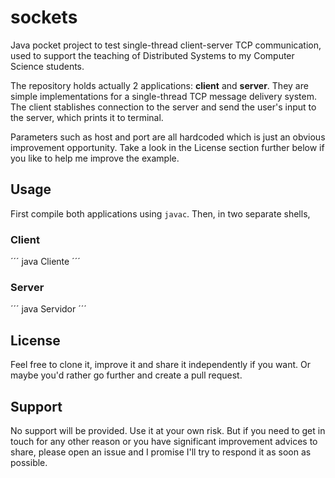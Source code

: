 # sockets
Java pocket project to test single-thread client-server TCP communication, used to support the teaching of Distributed Systems to my Computer Science students.

The repository holds actually 2 applications: **client** and **server**. They are simple implementations for a single-thread TCP message delivery system. The client stablishes connection to the server and send the user's input to the server, which prints it to terminal.

Parameters such as host and port are all hardcoded which is just an obvious improvement opportunity. Take a look in the License section further below if you like to help me improve the example.

## Usage
First compile both applications using ``javac``. Then, in two separate shells,

### Client
´´´
java Cliente
´´´

### Server
´´´
java Servidor
´´´

## License

Feel free to clone it, improve it and share it independently if you want. Or maybe you'd rather go further and create a pull request.

## Support
No support will be provided. Use it at your own risk. But if you need to get in touch for any other reason or you have significant improvement advices to share, please open an issue and I promise I'll try to respond it as soon as possible.
